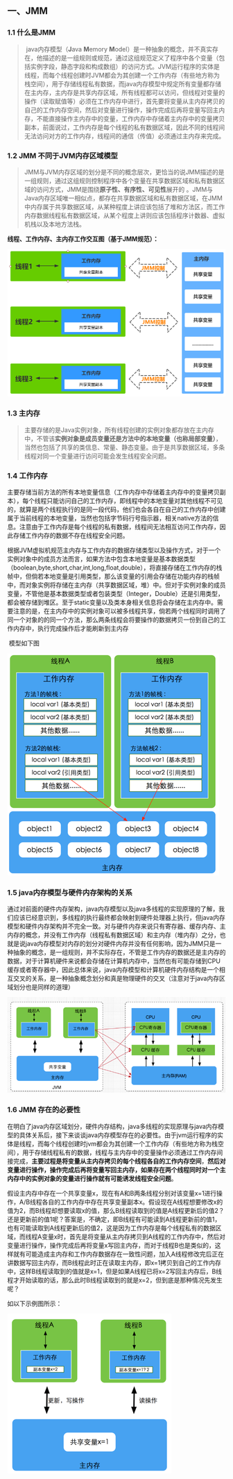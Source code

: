 ## 一、JMM

### 1.1 什么是JMM

> ​		java内存模型（**J**ava **M**emory **M**odel）是一种抽象的概念，并不真实存在，他描述的是一组规则或规范，通过这组规范定义了程序中各个变量（包括实例字段，静态字段和构成数组）的访问方式。JVM运行程序的实体是线程，而每个线程创建时JVM都会为其创建一个工作内存（有些地方称为栈空间），用于存储线程私有数据，而java内存模型中规定所有变量都存储在主内存，主内存是共享内存区域，所有线程都可以访问，但线程对变量的操作（读取赋值等）必须在工作内存中进行，首先要将变量从主内存拷贝的自己的工作内存空间，然后对变量进行操作，操作完成后再将变量写回主内存，不能直接操作主内存中的变量，工作内存中存储着主内存中的变量拷贝副本，前面说过，工作内存是每个线程的私有数据区域，因此不同的线程间无法访问对方的工作内存，线程间的通信（传值）必须通过主内存来完成。

### 1.2 JMM 不同于JVM内存区域模型

> ​		JMM与JVM内存区域的划分是不同的概念层次，更恰当的说JMM描述的是一组规则，通过这组规则控制程序中各个变量在共享数据区域和私有数据区域的访问方式，JMM是围绕**原子性、有序性、可见性**展开的 。JMM与Java内存区域唯一相似点，都存在共享数据区域和私有数据区域，在JMM中内存属于共享数据区域，从某种程度上讲应该包括了堆和方法区，而工作内存数据线程私有数据区域，从某个程度上讲则应该包括程序计数器、虚拟机栈以及本地方法栈。

**线程、工作内存、主内存工作交互图（基于JMM规范）：**

![image-20210329222528080](.\img\image-20210329222528080.png)

### 1.3 主内存

> ​		主要存储的是Java实例对象，所有线程创建的实例对象都存放在主内存中，不管该**实例对象是成员变量还是方法中的本地变量（也称局部变量）**，当然也包括了共享的类信息、常量、静态变量。由于是共享数据区域，多条线程对同一个变量进行访问可能会发生线程安全问题。

### 1.4 工作内存

​		主要存储当前方法的所有本地变量信息（工作内存中存储着主内存中的变量拷贝副本），每个线程只能访问自己的工作内存，即线程中的本地变量对其他线程不可见的，就算是两个线程执行的是同一段代码，他们也会各自在自己的工作内存中创建属于当前线程的本地变量，当然也包括字节码行号指示器，相关native方法的信息。注意由于工作内存是每个线程的私有数据，线程间无法相互访问工作内存，因此存储工作内存的数据不存在线程安全问题。

​		根据JVM虚拟机规范主内存与工作内存的数据存储类型以及操作方式，对于一个实例对象中的成员方法而言，如果方法中包含本地变量是基本数据类型（boolean,byte,short,char,int,long,float,double），将直接存储在工作内存的栈帧中，但倘若本地变量是引用类型，那么该变量的引用会存储在功能内存的栈帧中，而对象实例将存储在主内存（共享数据区域，堆）中。但对于实例对象的成员变量，不管他是基本数据类型或者包装类型（Integer，Double）还是引用类型，都会被存储到堆区。至于static变量以及类本身相关信息将会存储在主内存中。需要注意的是，在主内存中的实例对象可以被多线程共享，倘若两个线程同时调用了同一个对象的的同一个方法，那么两条线程会将要操作的数据拷贝一份到自己的工作内存中，执行完成操作后才能刷新到主内存

​	模型如下图

![image-20210331215912195](.\img\image-20210331215912195.png)

### 1.5  java内存模型与硬件内存架构的关系

​		通过对前面的硬件内存架构，java内存模型以及java多线程的实现原理的了解，我们应该已经意识到，多线程的执行最终都会映射到硬件处理器上执行，但java内存模型和硬件内存架构并不完全一致。对与硬件内存来说只有寄存器、缓存内存、主内存的概念，并没有工作内存（线程私有数据区域）和主内存（堆内存）之分，也就是说java内存模型对内存的划分对硬件内存并没有任何影响，因为JMM只是一种抽象的概念，是一组规则，并不实际存在，不管是工作内存的数据还是主内存的数据，对于计算机硬件来说都会存储在计算机内存中，当然也有可能存储到CPU缓存或者寄存器中，因此总体来说，java内存模型和计算机硬件内存结构是一个相互交叉的关系，是一种抽象概念划分和真是物理硬件的交叉（注意对于java内存区域划分也是同样的道理）

![image-20210331220519689](.\img\image-20210331220519689.png)

### 1.6 JMM 存在的必要性

​		在明白了java内存区域划分，硬件内存结构，java多线程的实现原理与java内存模型的具体关系后，接下来谈谈java内存模型存在的必要性。由于jvm运行程序的实体是线程，而每个线程创建时jvm都会为其创建一个工作内存（有些地方称为栈空间），用于存储线程私有的数据，线程与主内存中的变量操作必须通过工作内存间接完成，**主要过程是将变量从主内存拷贝的每个线程各自的工作内存空间**，**然后对变量进行操作，操作完成后再将变量写回主内存，如果存在两个线程同时对一个主内存中的实例对象的变量进行操作就有可能诱发线程安全问题**。

​		假设主内存中存在一个共享变量x，现在有A和B两条线程分别对该变量x=1进行操作，A/B线程各自的工作内存中存在共享变量副本x。假设现在A线程想要修改x的值为2，而B线程却想要读取x的值，那么B线程读取到的值是A线程更新后的值2？还是更新前的值1呢？答案是，不确定，即B线程有可能读到A线程更新前的值1，也有可能读取到A线程更新后的值2，这是因为工作内存是每个线程私有的数据区域，而线程A变量x时，首先是将变量从主内存拷贝到A线程的工作内存中，然后对变量进行操作，操作完成后再将变量x写回主内存，而对于线程B也是类似的，这样就有可能造成主内存和工作内存数据存在一致性问题，加入A线程修改完后正在讲数据写回主内存，而B线程此时正在读取主内存，即x=1拷贝到自己的工作内存中，这样B线程读取到的值就是x=1，但是如果A线程已将x=2写回主内存后，B线程才开始读取的话，那么此时B线程读取到的就是x=2，但到底是那种情况先发生呢？

如以下示例图所示：

![image-20210331221853479](.\img\image-20210331221853479.png)